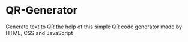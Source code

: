 # QR-Generator
Generate text to QR  the help of this simple QR code generator made by HTML, CSS and JavaScript
